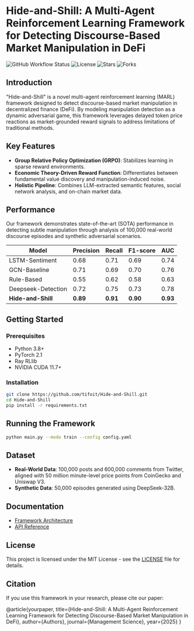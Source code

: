 # Hide-and-Shill: A Multi-Agent Reinforcement Learning Framework for Detecting Discourse-Based Market Manipulation in DeFi

![GitHub Workflow Status](https://github.com/tifoit/Hide-and-Shill/actions/workflows/main.yml/badge.svg)
![License](https://img.shields.io/github/license/tifoit/Hide-and-Shill)
![Stars](https://img.shields.io/github/stars/tifoit/Hide-and-Shill)
![Forks](https://img.shields.io/github/forks/tifoit/Hide-and-Shill)

## Introduction
"Hide-and-Shill" is a novel multi-agent reinforcement learning (MARL) framework designed to detect discourse-based market manipulation in decentralized finance (DeFi). By modeling manipulation detection as a dynamic adversarial game, this framework leverages delayed token price reactions as market-grounded reward signals to address limitations of traditional methods.

## Key Features
- **Group Relative Policy Optimization (GRPO)**: Stabilizes learning in sparse reward environments.
- **Economic Theory-Driven Reward Function**: Differentiates between fundamental value discovery and manipulation-induced noise.
- **Holistic Pipeline**: Combines LLM-extracted semantic features, social network analysis, and on-chain market data.

## Performance
Our framework demonstrates state-of-the-art (SOTA) performance in detecting subtle manipulation through analysis of 100,000 real-world discourse episodes and synthetic adversarial scenarios.

| Model               | Precision | Recall | F1-score | AUC |
|---------------------|-----------|--------|----------|-----|
| LSTM-Sentiment      | 0.68      | 0.71   | 0.69     | 0.74|
| GCN-Baseline        | 0.71      | 0.69   | 0.70     | 0.76|
| Rule-Based          | 0.55      | 0.62   | 0.58     | 0.63|
| Deepseek-Detection  | 0.72      | 0.75   | 0.73     | 0.78|
| **Hide-and-Shill**  | **0.89**  | **0.91**| **0.90** | **0.93**|

## Getting Started
### Prerequisites
- Python 3.8+
- PyTorch 2.1
- Ray RLlib
- NVIDIA CUDA 11.7+

### Installation
```bash
git clone https://github.com/tifoit/Hide-and-Shill.git
cd Hide-and-Shill
pip install -r requirements.txt
```

## Running the Framework
```bash
python main.py --mode train --config config.yaml
```

## Dataset
- **Real-World Data**: 100,000 posts and 600,000 comments from Twitter, aligned with 50 million minute-level price points from CoinGecko and Uniswap V3.
- **Synthetic Data**: 50,000 episodes generated using DeepSeek-32B.

## Documentation
- [Framework Architecture](docs/architecture.md)
- [API Reference](docs/api.md)

## License
This project is licensed under the MIT License - see the [LICENSE](LICENSE) file for details.

## Citation
If you use this framework in your research, please cite our paper:

@article{yourpaper,
  title={Hide-and-Shill: A Multi-Agent Reinforcement Learning Framework for Detecting Discourse-Based Market Manipulation in DeFi},
  author={Authors},
  journal={Management Science},
  year={2025}
}
